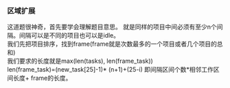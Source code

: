 ### 区域扩展
这道题很神奇，首先要学会理解题目意思。
就是同样的项目中间必须有至少n个间隔。间隔可以是不同的项目也可以是idle。  
我们先把项目排序，找到frame(frame就是次数最多的一个项目或者几个项目的总和)  
我们要求的长度就是max(len(tasks), len(frame_task))  
len(frame_task)=(new_task[25]-1)* (n+1)+(25-i) 即间隔区间个数*相邻工作区间长度+ frame的长度。